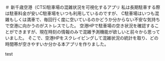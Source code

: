＃ 新千歳空港（CTS)駐車場の混雑状況を可視化するアプリ
私は長期駐車する際は駐車料金が安いC駐車場をいつも利用しているのですが、
C駐車場はいつも混雑もしくは満車で、毎回行く度に空いているのかどうか分からない不安な気持ちで空港に向かうのがストレスでした。
空港HPで駐車場の空き状況を確認することができますが、現在時刻の情報のみで混雑予測機能が欲しいと前々から思っていました。
そこで、空港HPをスクレイピングして混雑状況の統計を取り、どの時間帯が空きやすいか分かる本アプリを作りました。

test
